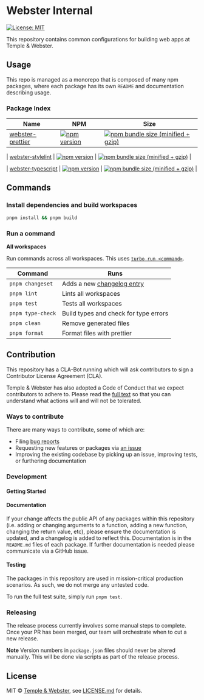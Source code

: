 # Webster Internal

[![License: MIT](https://img.shields.io/badge/License-MIT-green.svg)](LICENSE.md)

This repository contains common configurations for building web apps at Temple & Webster.

## Usage

This repo is managed as a monorepo that is composed of many npm packages, where each package has its own `README` and documentation describing usage.

### Package Index

| Name                                                | NPM                                                                                                                                        | Size                                                                                                                                                                                             |
| --------------------------------------------------- | ------------------------------------------------------------------------------------------------------------------------------------------ | ------------------------------------------------------------------------------------------------------------------------------------------------------------------------------------------------ |
| [webster-prettier](packages/webster-prettier) | [![npm version](https://badge.fury.io/js/@tpw%2Fwebster-prettier.svg)](https://badge.fury.io/js/@tpw%2Fwebster-prettier) | [![npm bundle size (minified + gzip)](https://img.shields.io/bundlephobia/minzip/@tpw/webster-prettier.svg)](https://img.shields.io/bundlephobia/minzip/@tpw/webser-prettier.svg) |

| [webster-stylelint](packages/webster-stylelint) | [![npm version](https://badge.fury.io/js/@tpw%2Fwebster-stylelint.svg)](https://badge.fury.io/js/@tpw%2Fwebster-stylelint) | [![npm bundle size (minified + gzip)](https://img.shields.io/bundlephobia/minzip/@tpw/webster-stylelint.svg)](https://img.shields.io/bundlephobia/minzip/@tpw/webser-stylelint.svg) |

| [webster-typescript](packages/webster-typescript) | [![npm version](https://badge.fury.io/js/@tpw%2Fwebster-typescript.svg)](https://badge.fury.io/js/@tpw%2Fwebster-typescript) | [![npm bundle size (minified + gzip)](https://img.shields.io/bundlephobia/minzip/@tpw/webster-typescript.svg)](https://img.shields.io/bundlephobia/minzip/@tpw/webser-typescript.svg) |

## Commands

### Install dependencies and build workspaces

```sh
pnpm install && pnpm build
```

### Run a command

**All workspaces**

Run commands across all workspaces. This uses [`turbo run <command>`](https://turborepo.org/docs/reference/command-line-reference#turbo-run-task).

| Command           | Runs                                                                                                                  |
| ----------------- | --------------------------------------------------------------------------------------------------------------------- |
| `pnpm changeset`  | Adds a new [changelog entry](https://github.com/templeandwebster/webster-internal/blob/main/.github/CONTRIBUTING.md#adding-a-changeset) |
| `pnpm lint`       | Lints all workspaces                                                                                                  |
| `pnpm test`       | Tests all workspaces                                                                                                  |
| `pnpm type-check` | Build types and check for type errors                                                                                 |
| `pnpm clean`      | Remove generated files                                                                                                |
| `pnpm format`     | Format files with prettier                                                                                            |

## Contribution

This repository has a CLA-Bot running which will ask contributors to sign a Contributor License Agreement (CLA).

Temple & Webster has also adopted a Code of Conduct that we expect contributors to adhere to. Please read the [full text](./CODE_OF_CONDUCT.md) so that you can understand what actions will and will not be tolerated.

### Ways to contribute

There are many ways to contribute, some of which are:

- Filing [bug reports](https://github.com/templeandwebster/webster-internal/issues/new?template=BUG_REPORT.md)
- Requesting new features or packages via [an issue](https://github.com/templeandwebster/webster-internal/issues/new/choose)
- Improving the existing codebase by picking up an issue, improving tests, or furthering documentation

### Development

#### Getting Started

#### Documentation

If your change affects the public API of any packages within this repository (i.e. adding or changing arguments to a function, adding a new function, changing the return value, etc), please ensure the documentation is updated, and a changelog is added to reflect this. Documentation is in the `README.md` files of each package. If further documentation is needed please communicate via a GitHub issue.

#### Testing

The packages in this repository are used in mission-critical production scenarios. As such, we do not merge any untested code.

To run the full test suite, simply run `pnpm test`.

### Releasing

The release process currently involves some manual steps to complete. Once your PR has been merged, our team will orchestrate when to cut a new release.

**Note** Version numbers in `package.json` files should never be altered manually. This will be done via scripts as part of the release process.

## License

MIT &copy; [Temple & Webster](https://templeandwebster.com.au/), see [LICENSE.md](LICENSE.md) for details.